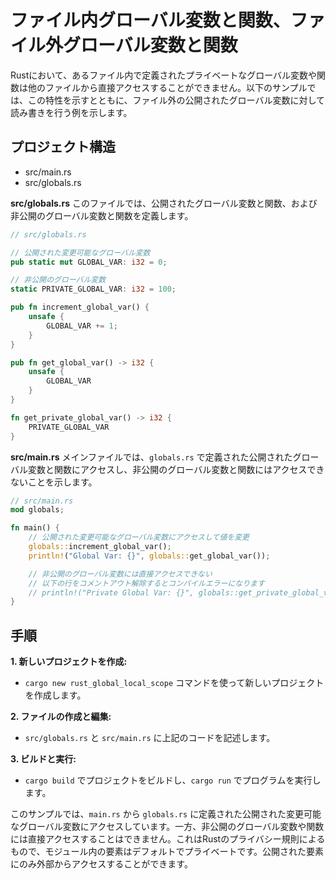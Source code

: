 # ファイル内グローバル変数と関数、ファイル外グローバル変数と関数
Rustにおいて、あるファイル内で定義されたプライベートなグローバル変数や関数は他のファイルから直接アクセスすることができません。以下のサンプルでは、この特性を示すとともに、ファイル外の公開されたグローバル変数に対して読み書きを行う例を示します。

## プロジェクト構造
- src/main.rs
- src/globals.rs

**src/globals.rs**
このファイルでは、公開されたグローバル変数と関数、および非公開のグローバル変数と関数を定義します。
```rust
// src/globals.rs

// 公開された変更可能なグローバル変数
pub static mut GLOBAL_VAR: i32 = 0;

// 非公開のグローバル変数
static PRIVATE_GLOBAL_VAR: i32 = 100;

pub fn increment_global_var() {
    unsafe {
        GLOBAL_VAR += 1;
    }
}

pub fn get_global_var() -> i32 {
    unsafe {
        GLOBAL_VAR
    }
}

fn get_private_global_var() -> i32 {
    PRIVATE_GLOBAL_VAR
}
```

**src/main.rs**
メインファイルでは、`globals.rs` で定義された公開されたグローバル変数と関数にアクセスし、非公開のグローバル変数と関数にはアクセスできないことを示します。
```rust
// src/main.rs
mod globals;

fn main() {
    // 公開された変更可能なグローバル変数にアクセスして値を変更
    globals::increment_global_var();
    println!("Global Var: {}", globals::get_global_var());

    // 非公開のグローバル変数には直接アクセスできない
    // 以下の行をコメントアウト解除するとコンパイルエラーになります
    // println!("Private Global Var: {}", globals::get_private_global_var());
}
```

## 手順
**1. 新しいプロジェクトを作成:**
- `cargo new rust_global_local_scope` コマンドを使って新しいプロジェクトを作成します。

**2. ファイルの作成と編集:**
- `src/globals.rs` と `src/main.rs` に上記のコードを記述します。

**3. ビルドと実行:**
- `cargo build` でプロジェクトをビルドし、`cargo run` でプログラムを実行します。

このサンプルでは、`main.rs` から `globals.rs` に定義された公開された変更可能なグローバル変数にアクセスしています。一方、非公開のグローバル変数や関数には直接アクセスすることはできません。これはRustのプライバシー規則によるもので、モジュール内の要素はデフォルトでプライベートです。公開された要素にのみ外部からアクセスすることができます。
